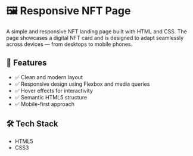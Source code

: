 # 🖼️ Responsive NFT Page

A simple and responsive NFT landing page built with HTML and CSS. The page showcases a digital NFT card and is designed to adapt seamlessly across devices — from desktops to mobile phones.

## 🚀 Features

- ✅ Clean and modern layout
- ✅ Responsive design using Flexbox and media queries
- ✅ Hover effects for interactivity
- ✅ Semantic HTML5 structure
- ✅ Mobile-first approach


## 🛠️ Tech Stack

- HTML5 
- CSS3


